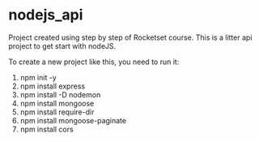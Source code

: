 # nodejs_api
Project created using step by step of Rocketset course.
This is a litter api project to get start with nodeJS.

To create a new project like this, you need to run it:
1. npm init -y
2. npm install express
3. npm install -D nodemon
4. npm install mongoose
5. npm install require-dir
6. npm install mongoose-paginate
7. npm install cors

